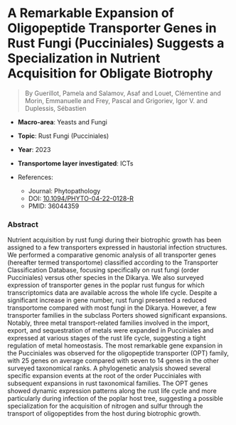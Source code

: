 # A Remarkable Expansion of Oligopeptide Transporter Genes in Rust Fungi (Pucciniales) Suggests a Specialization in Nutrient Acquisition for Obligate Biotrophy

> By Guerillot, Pamela and Salamov, Asaf and Louet, Clémentine and Morin, Emmanuelle and Frey, Pascal and Grigoriev, Igor V. and Duplessis, Sébastien

- **Macro-area**: Yeasts and Fungi
- **Topic**: Rust Fungi (Pucciniales)
- **Year**: 2023
- **Transportome layer investigated**: ICTs

- References:
  - Journal: Phytopathology
  - DOI: [10.1094/PHYTO-04-22-0128-R](https://doi.org/10.1094/PHYTO-04-22-0128-R)
  - PMID: 36044359

### Abstract

Nutrient acquisition by rust fungi during their biotrophic growth has been assigned to a few transporters expressed in haustorial infection structures. We performed a comparative genomic analysis of all transporter genes (hereafter termed transportome) classified according to the Transporter Classification Database, focusing specifically on rust fungi (order Pucciniales) versus other species in the Dikarya. We also surveyed expression of transporter genes in the poplar rust fungus for which transcriptomics data are available across the whole life cycle. Despite a significant increase in gene number, rust fungi presented a reduced transportome compared with most fungi in the Dikarya. However, a few transporter families in the subclass Porters showed significant expansions. Notably, three metal transport-related families involved in the import, export, and sequestration of metals were expanded in Pucciniales and expressed at various stages of the rust life cycle, suggesting a tight regulation of metal homeostasis. The most remarkable gene expansion in the Pucciniales was observed for the oligopeptide transporter (OPT) family, with 25 genes on average compared with seven to 14 genes in the other surveyed taxonomical ranks. A phylogenetic analysis showed several specific expansion events at the root of the order Pucciniales with subsequent expansions in rust taxonomical families. The OPT genes showed dynamic expression patterns along the rust life cycle and more particularly during infection of the poplar host tree, suggesting a possible specialization for the acquisition of nitrogen and sulfur through the transport of oligopeptides from the host during biotrophic growth.
